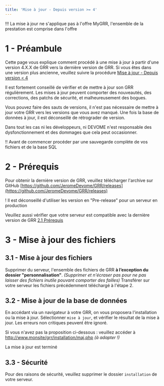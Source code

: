 ```yaml
---
title: 'Mise à jour - Depuis version >= 4'
---
```


!!! La mise à jour ne s'applique pas à l'offre MyGRR, l'ensemble de la prestation est comprise dans l'offre


# 1 - Préambule

Cette page vous explique comment procédé à une mise à jour à partir d'une version 4.X.X de GRR vers la dernière version de GRR.
Si vous êtes dans une version plus ancienne, veuillez suivre la procédure  [Mise à jour - Depuis version < 4](http://devome.com/GRR/DOC/installation-et-mise-a-jour/mise-a-jour-depuis-version-less-than-4)

Il est fortement conseillé de vérifier et de mettre à jour son GRR régulièrement. Les mises à jour peuvent comporter des nouveautés, des corrections, des patchs de sécurité, et malheureusement des bogues.

Vous pouvez faire des sauts de versions, il n'est pas nécessaire de mettre à jour votre GRR vers les versions que vous avez manqué. Une fois la base de données à jour, il est déconseillé de rétrograder de version.

Dans tout les cas ni les développeurs, ni DEVOME n'est responsable des dysfonctionnement et des dommages que cela peut occasionner.



!! Avant de commencer procéder par une sauvegarde complète de vos fichiers et de la base SQL


# 2 - Prérequis

Pour obtenir la dernière version de GRR, veuillez télécharger l'archive sur GitHub  [https://github.com/JeromeDevome/GRR/releases](https://github.com/JeromeDevome/GRR/releases)

! Il est déconseillé d'utiliser les version en "Pre-release" pour un serveur en production


Veuillez aussi vérifier que votre serveur est compatible avec la dernière version de GRR [2.1 Prérequis](http://devome.com/GRR/DOC/installation-et-mise-a-jour/installation#2-1-serveur)

# 3 - Mise à jour des fichiers


## 3.1 - Mise à jour des fichiers

Supprimer du serveur, l'ensemble des fichiers de GRR **à l’exception du dossier "personnalisation"**. _(Supprimer et n'écraser pas pour ne pas laisser des fichiers inutile pouvant comporter des failles)_
Transférer sur votre serveur les fichiers précédemment téléchargé à l'étape 2.


## 3.2 - Mise à jour de la base de données

En accédant via un navigateur à votre GRR, on vous proposera l'installation ou la mise à jour. Sélectionner `mise à jour`, et vérifier le résultat de la mise à jour. Les erreurs non critiques peuvent être ignoré.

Si vous n'avez pas la proposition ci-dessous : veuillez accéder à http://www.monsite/grr/installation/maj.php _(à adapter !)_

La mise à jour est terminé


## 3.3 - Sécurité

Pour des raisons de sécurité, veuillez supprimer le dossier `installation` de votre serveur.
